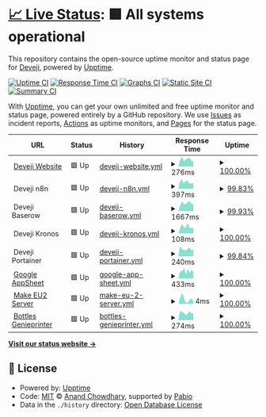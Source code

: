 # [📈 Live Status](https://up.deveji.com): <!--live status--> **🟩 All systems operational**

This repository contains the open-source uptime monitor and status page for [Deveji](www.deveji.com), powered by [Upptime](https://github.com/upptime/upptime).

[![Uptime CI](https://github.com/Deveji/Deveji-Uptime-Monitor/workflows/Uptime%20CI/badge.svg)](https://github.com/Deveji/Deveji-Uptime-Monitor/actions?query=workflow%3A%22Uptime+CI%22)
[![Response Time CI](https://github.com/Deveji/Deveji-Uptime-Monitor/workflows/Response%20Time%20CI/badge.svg)](https://github.com/Deveji/Deveji-Uptime-Monitor/actions?query=workflow%3A%22Response+Time+CI%22)
[![Graphs CI](https://github.com/Deveji/Deveji-Uptime-Monitor/workflows/Graphs%20CI/badge.svg)](https://github.com/Deveji/Deveji-Uptime-Monitor/actions?query=workflow%3A%22Graphs+CI%22)
[![Static Site CI](https://github.com/Deveji/Deveji-Uptime-Monitor/workflows/Static%20Site%20CI/badge.svg)](https://github.com/Deveji/Deveji-Uptime-Monitor/actions?query=workflow%3A%22Static+Site+CI%22)
[![Summary CI](https://github.com/Deveji/Deveji-Uptime-Monitor/workflows/Summary%20CI/badge.svg)](https://github.com/Deveji/Deveji-Uptime-Monitor/actions?query=workflow%3A%22Summary+CI%22)

With [Upptime](https://upptime.js.org), you can get your own unlimited and free uptime monitor and status page, powered entirely by a GitHub repository. We use [Issues](https://github.com/Deveji/Deveji-Uptime-Monitor/issues) as incident reports, [Actions](https://github.com/Deveji/Deveji-Uptime-Monitor/actions) as uptime monitors, and [Pages](https://up.deveji.com) for the status page.

<!--start: status pages-->
<!-- This summary is generated by Upptime (https://github.com/upptime/upptime) -->
<!-- Do not edit this manually, your changes will be overwritten -->
<!-- prettier-ignore -->
| URL | Status | History | Response Time | Uptime |
| --- | ------ | ------- | ------------- | ------ |
| <img alt="" src="https://icons.duckduckgo.com/ip3/www.deveji.com.ico" height="13"> [Deveji Website](https://www.deveji.com/) | 🟩 Up | [deveji-website.yml](https://github.com/Deveji/Deveji-Uptime-Monitor/commits/HEAD/history/deveji-website.yml) | <details><summary><img alt="Response time graph" src="./graphs/deveji-website/response-time-week.png" height="20"> 276ms</summary><br><a href="https://up.deveji.com/history/deveji-website"><img alt="Response time 291" src="https://img.shields.io/endpoint?url=https%3A%2F%2Fraw.githubusercontent.com%2FDeveji%2FDeveji-Uptime-Monitor%2FHEAD%2Fapi%2Fdeveji-website%2Fresponse-time.json"></a><br><a href="https://up.deveji.com/history/deveji-website"><img alt="24-hour response time 205" src="https://img.shields.io/endpoint?url=https%3A%2F%2Fraw.githubusercontent.com%2FDeveji%2FDeveji-Uptime-Monitor%2FHEAD%2Fapi%2Fdeveji-website%2Fresponse-time-day.json"></a><br><a href="https://up.deveji.com/history/deveji-website"><img alt="7-day response time 276" src="https://img.shields.io/endpoint?url=https%3A%2F%2Fraw.githubusercontent.com%2FDeveji%2FDeveji-Uptime-Monitor%2FHEAD%2Fapi%2Fdeveji-website%2Fresponse-time-week.json"></a><br><a href="https://up.deveji.com/history/deveji-website"><img alt="30-day response time 291" src="https://img.shields.io/endpoint?url=https%3A%2F%2Fraw.githubusercontent.com%2FDeveji%2FDeveji-Uptime-Monitor%2FHEAD%2Fapi%2Fdeveji-website%2Fresponse-time-month.json"></a><br><a href="https://up.deveji.com/history/deveji-website"><img alt="1-year response time 291" src="https://img.shields.io/endpoint?url=https%3A%2F%2Fraw.githubusercontent.com%2FDeveji%2FDeveji-Uptime-Monitor%2FHEAD%2Fapi%2Fdeveji-website%2Fresponse-time-year.json"></a></details> | <details><summary><a href="https://up.deveji.com/history/deveji-website">100.00%</a></summary><a href="https://up.deveji.com/history/deveji-website"><img alt="All-time uptime 100.00%" src="https://img.shields.io/endpoint?url=https%3A%2F%2Fraw.githubusercontent.com%2FDeveji%2FDeveji-Uptime-Monitor%2FHEAD%2Fapi%2Fdeveji-website%2Fuptime.json"></a><br><a href="https://up.deveji.com/history/deveji-website"><img alt="24-hour uptime 100.00%" src="https://img.shields.io/endpoint?url=https%3A%2F%2Fraw.githubusercontent.com%2FDeveji%2FDeveji-Uptime-Monitor%2FHEAD%2Fapi%2Fdeveji-website%2Fuptime-day.json"></a><br><a href="https://up.deveji.com/history/deveji-website"><img alt="7-day uptime 100.00%" src="https://img.shields.io/endpoint?url=https%3A%2F%2Fraw.githubusercontent.com%2FDeveji%2FDeveji-Uptime-Monitor%2FHEAD%2Fapi%2Fdeveji-website%2Fuptime-week.json"></a><br><a href="https://up.deveji.com/history/deveji-website"><img alt="30-day uptime 100.00%" src="https://img.shields.io/endpoint?url=https%3A%2F%2Fraw.githubusercontent.com%2FDeveji%2FDeveji-Uptime-Monitor%2FHEAD%2Fapi%2Fdeveji-website%2Fuptime-month.json"></a><br><a href="https://up.deveji.com/history/deveji-website"><img alt="1-year uptime 100.00%" src="https://img.shields.io/endpoint?url=https%3A%2F%2Fraw.githubusercontent.com%2FDeveji%2FDeveji-Uptime-Monitor%2FHEAD%2Fapi%2Fdeveji-website%2Fuptime-year.json"></a></details>
| <img alt="" src="https://n8n.io/favicon.ico" height="13"> Deveji n8n | 🟩 Up | [deveji-n8n.yml](https://github.com/Deveji/Deveji-Uptime-Monitor/commits/HEAD/history/deveji-n8n.yml) | <details><summary><img alt="Response time graph" src="./graphs/deveji-n8n/response-time-week.png" height="20"> 397ms</summary><br><a href="https://up.deveji.com/history/deveji-n8n"><img alt="Response time 415" src="https://img.shields.io/endpoint?url=https%3A%2F%2Fraw.githubusercontent.com%2FDeveji%2FDeveji-Uptime-Monitor%2FHEAD%2Fapi%2Fdeveji-n8n%2Fresponse-time.json"></a><br><a href="https://up.deveji.com/history/deveji-n8n"><img alt="24-hour response time 351" src="https://img.shields.io/endpoint?url=https%3A%2F%2Fraw.githubusercontent.com%2FDeveji%2FDeveji-Uptime-Monitor%2FHEAD%2Fapi%2Fdeveji-n8n%2Fresponse-time-day.json"></a><br><a href="https://up.deveji.com/history/deveji-n8n"><img alt="7-day response time 397" src="https://img.shields.io/endpoint?url=https%3A%2F%2Fraw.githubusercontent.com%2FDeveji%2FDeveji-Uptime-Monitor%2FHEAD%2Fapi%2Fdeveji-n8n%2Fresponse-time-week.json"></a><br><a href="https://up.deveji.com/history/deveji-n8n"><img alt="30-day response time 415" src="https://img.shields.io/endpoint?url=https%3A%2F%2Fraw.githubusercontent.com%2FDeveji%2FDeveji-Uptime-Monitor%2FHEAD%2Fapi%2Fdeveji-n8n%2Fresponse-time-month.json"></a><br><a href="https://up.deveji.com/history/deveji-n8n"><img alt="1-year response time 415" src="https://img.shields.io/endpoint?url=https%3A%2F%2Fraw.githubusercontent.com%2FDeveji%2FDeveji-Uptime-Monitor%2FHEAD%2Fapi%2Fdeveji-n8n%2Fresponse-time-year.json"></a></details> | <details><summary><a href="https://up.deveji.com/history/deveji-n8n">99.83%</a></summary><a href="https://up.deveji.com/history/deveji-n8n"><img alt="All-time uptime 99.87%" src="https://img.shields.io/endpoint?url=https%3A%2F%2Fraw.githubusercontent.com%2FDeveji%2FDeveji-Uptime-Monitor%2FHEAD%2Fapi%2Fdeveji-n8n%2Fuptime.json"></a><br><a href="https://up.deveji.com/history/deveji-n8n"><img alt="24-hour uptime 100.00%" src="https://img.shields.io/endpoint?url=https%3A%2F%2Fraw.githubusercontent.com%2FDeveji%2FDeveji-Uptime-Monitor%2FHEAD%2Fapi%2Fdeveji-n8n%2Fuptime-day.json"></a><br><a href="https://up.deveji.com/history/deveji-n8n"><img alt="7-day uptime 99.83%" src="https://img.shields.io/endpoint?url=https%3A%2F%2Fraw.githubusercontent.com%2FDeveji%2FDeveji-Uptime-Monitor%2FHEAD%2Fapi%2Fdeveji-n8n%2Fuptime-week.json"></a><br><a href="https://up.deveji.com/history/deveji-n8n"><img alt="30-day uptime 99.87%" src="https://img.shields.io/endpoint?url=https%3A%2F%2Fraw.githubusercontent.com%2FDeveji%2FDeveji-Uptime-Monitor%2FHEAD%2Fapi%2Fdeveji-n8n%2Fuptime-month.json"></a><br><a href="https://up.deveji.com/history/deveji-n8n"><img alt="1-year uptime 99.87%" src="https://img.shields.io/endpoint?url=https%3A%2F%2Fraw.githubusercontent.com%2FDeveji%2FDeveji-Uptime-Monitor%2FHEAD%2Fapi%2Fdeveji-n8n%2Fuptime-year.json"></a></details>
| <img alt="" src="https://community.baserow.io/uploads/default/original/2X/8/8599d99ae11a42b5bf81aad38f0650173d3fd7a4.png" height="13"> Deveji Baserow | 🟩 Up | [deveji-baserow.yml](https://github.com/Deveji/Deveji-Uptime-Monitor/commits/HEAD/history/deveji-baserow.yml) | <details><summary><img alt="Response time graph" src="./graphs/deveji-baserow/response-time-week.png" height="20"> 1667ms</summary><br><a href="https://up.deveji.com/history/deveji-baserow"><img alt="Response time 1541" src="https://img.shields.io/endpoint?url=https%3A%2F%2Fraw.githubusercontent.com%2FDeveji%2FDeveji-Uptime-Monitor%2FHEAD%2Fapi%2Fdeveji-baserow%2Fresponse-time.json"></a><br><a href="https://up.deveji.com/history/deveji-baserow"><img alt="24-hour response time 1739" src="https://img.shields.io/endpoint?url=https%3A%2F%2Fraw.githubusercontent.com%2FDeveji%2FDeveji-Uptime-Monitor%2FHEAD%2Fapi%2Fdeveji-baserow%2Fresponse-time-day.json"></a><br><a href="https://up.deveji.com/history/deveji-baserow"><img alt="7-day response time 1667" src="https://img.shields.io/endpoint?url=https%3A%2F%2Fraw.githubusercontent.com%2FDeveji%2FDeveji-Uptime-Monitor%2FHEAD%2Fapi%2Fdeveji-baserow%2Fresponse-time-week.json"></a><br><a href="https://up.deveji.com/history/deveji-baserow"><img alt="30-day response time 1541" src="https://img.shields.io/endpoint?url=https%3A%2F%2Fraw.githubusercontent.com%2FDeveji%2FDeveji-Uptime-Monitor%2FHEAD%2Fapi%2Fdeveji-baserow%2Fresponse-time-month.json"></a><br><a href="https://up.deveji.com/history/deveji-baserow"><img alt="1-year response time 1541" src="https://img.shields.io/endpoint?url=https%3A%2F%2Fraw.githubusercontent.com%2FDeveji%2FDeveji-Uptime-Monitor%2FHEAD%2Fapi%2Fdeveji-baserow%2Fresponse-time-year.json"></a></details> | <details><summary><a href="https://up.deveji.com/history/deveji-baserow">99.93%</a></summary><a href="https://up.deveji.com/history/deveji-baserow"><img alt="All-time uptime 99.94%" src="https://img.shields.io/endpoint?url=https%3A%2F%2Fraw.githubusercontent.com%2FDeveji%2FDeveji-Uptime-Monitor%2FHEAD%2Fapi%2Fdeveji-baserow%2Fuptime.json"></a><br><a href="https://up.deveji.com/history/deveji-baserow"><img alt="24-hour uptime 99.48%" src="https://img.shields.io/endpoint?url=https%3A%2F%2Fraw.githubusercontent.com%2FDeveji%2FDeveji-Uptime-Monitor%2FHEAD%2Fapi%2Fdeveji-baserow%2Fuptime-day.json"></a><br><a href="https://up.deveji.com/history/deveji-baserow"><img alt="7-day uptime 99.93%" src="https://img.shields.io/endpoint?url=https%3A%2F%2Fraw.githubusercontent.com%2FDeveji%2FDeveji-Uptime-Monitor%2FHEAD%2Fapi%2Fdeveji-baserow%2Fuptime-week.json"></a><br><a href="https://up.deveji.com/history/deveji-baserow"><img alt="30-day uptime 99.94%" src="https://img.shields.io/endpoint?url=https%3A%2F%2Fraw.githubusercontent.com%2FDeveji%2FDeveji-Uptime-Monitor%2FHEAD%2Fapi%2Fdeveji-baserow%2Fuptime-month.json"></a><br><a href="https://up.deveji.com/history/deveji-baserow"><img alt="1-year uptime 99.94%" src="https://img.shields.io/endpoint?url=https%3A%2F%2Fraw.githubusercontent.com%2FDeveji%2FDeveji-Uptime-Monitor%2FHEAD%2Fapi%2Fdeveji-baserow%2Fuptime-year.json"></a></details>
| <img alt="" src="https://lh3.googleusercontent.com/pw/AP1GczMqb86ejnDg7O5ptC3a5L2f2ERwn9ffZVdUSAKd_9bLPGUQCKc3llvqojJHP_qhfYcB4JngbE-YCQP9MaO7WYyn7pCyxvdTawvBnuqyTa5B56tApR8Hzyy3dSQPO0O9GMABuTeLGSTAM-YzLDLnAsxQ=w968-h968-s-no-gm" height="13"> Deveji Kronos | 🟩 Up | [deveji-kronos.yml](https://github.com/Deveji/Deveji-Uptime-Monitor/commits/HEAD/history/deveji-kronos.yml) | <details><summary><img alt="Response time graph" src="./graphs/deveji-kronos/response-time-week.png" height="20"> 108ms</summary><br><a href="https://up.deveji.com/history/deveji-kronos"><img alt="Response time 131" src="https://img.shields.io/endpoint?url=https%3A%2F%2Fraw.githubusercontent.com%2FDeveji%2FDeveji-Uptime-Monitor%2FHEAD%2Fapi%2Fdeveji-kronos%2Fresponse-time.json"></a><br><a href="https://up.deveji.com/history/deveji-kronos"><img alt="24-hour response time 87" src="https://img.shields.io/endpoint?url=https%3A%2F%2Fraw.githubusercontent.com%2FDeveji%2FDeveji-Uptime-Monitor%2FHEAD%2Fapi%2Fdeveji-kronos%2Fresponse-time-day.json"></a><br><a href="https://up.deveji.com/history/deveji-kronos"><img alt="7-day response time 108" src="https://img.shields.io/endpoint?url=https%3A%2F%2Fraw.githubusercontent.com%2FDeveji%2FDeveji-Uptime-Monitor%2FHEAD%2Fapi%2Fdeveji-kronos%2Fresponse-time-week.json"></a><br><a href="https://up.deveji.com/history/deveji-kronos"><img alt="30-day response time 131" src="https://img.shields.io/endpoint?url=https%3A%2F%2Fraw.githubusercontent.com%2FDeveji%2FDeveji-Uptime-Monitor%2FHEAD%2Fapi%2Fdeveji-kronos%2Fresponse-time-month.json"></a><br><a href="https://up.deveji.com/history/deveji-kronos"><img alt="1-year response time 131" src="https://img.shields.io/endpoint?url=https%3A%2F%2Fraw.githubusercontent.com%2FDeveji%2FDeveji-Uptime-Monitor%2FHEAD%2Fapi%2Fdeveji-kronos%2Fresponse-time-year.json"></a></details> | <details><summary><a href="https://up.deveji.com/history/deveji-kronos">100.00%</a></summary><a href="https://up.deveji.com/history/deveji-kronos"><img alt="All-time uptime 100.00%" src="https://img.shields.io/endpoint?url=https%3A%2F%2Fraw.githubusercontent.com%2FDeveji%2FDeveji-Uptime-Monitor%2FHEAD%2Fapi%2Fdeveji-kronos%2Fuptime.json"></a><br><a href="https://up.deveji.com/history/deveji-kronos"><img alt="24-hour uptime 100.00%" src="https://img.shields.io/endpoint?url=https%3A%2F%2Fraw.githubusercontent.com%2FDeveji%2FDeveji-Uptime-Monitor%2FHEAD%2Fapi%2Fdeveji-kronos%2Fuptime-day.json"></a><br><a href="https://up.deveji.com/history/deveji-kronos"><img alt="7-day uptime 100.00%" src="https://img.shields.io/endpoint?url=https%3A%2F%2Fraw.githubusercontent.com%2FDeveji%2FDeveji-Uptime-Monitor%2FHEAD%2Fapi%2Fdeveji-kronos%2Fuptime-week.json"></a><br><a href="https://up.deveji.com/history/deveji-kronos"><img alt="30-day uptime 100.00%" src="https://img.shields.io/endpoint?url=https%3A%2F%2Fraw.githubusercontent.com%2FDeveji%2FDeveji-Uptime-Monitor%2FHEAD%2Fapi%2Fdeveji-kronos%2Fuptime-month.json"></a><br><a href="https://up.deveji.com/history/deveji-kronos"><img alt="1-year uptime 100.00%" src="https://img.shields.io/endpoint?url=https%3A%2F%2Fraw.githubusercontent.com%2FDeveji%2FDeveji-Uptime-Monitor%2FHEAD%2Fapi%2Fdeveji-kronos%2Fuptime-year.json"></a></details>
| <img alt="" src="https://4731999.fs1.hubspotusercontent-na1.net/hubfs/4731999/crane-icon.svg" height="13"> Deveji Portainer | 🟩 Up | [deveji-portainer.yml](https://github.com/Deveji/Deveji-Uptime-Monitor/commits/HEAD/history/deveji-portainer.yml) | <details><summary><img alt="Response time graph" src="./graphs/deveji-portainer/response-time-week.png" height="20"> 240ms</summary><br><a href="https://up.deveji.com/history/deveji-portainer"><img alt="Response time 242" src="https://img.shields.io/endpoint?url=https%3A%2F%2Fraw.githubusercontent.com%2FDeveji%2FDeveji-Uptime-Monitor%2FHEAD%2Fapi%2Fdeveji-portainer%2Fresponse-time.json"></a><br><a href="https://up.deveji.com/history/deveji-portainer"><img alt="24-hour response time 252" src="https://img.shields.io/endpoint?url=https%3A%2F%2Fraw.githubusercontent.com%2FDeveji%2FDeveji-Uptime-Monitor%2FHEAD%2Fapi%2Fdeveji-portainer%2Fresponse-time-day.json"></a><br><a href="https://up.deveji.com/history/deveji-portainer"><img alt="7-day response time 240" src="https://img.shields.io/endpoint?url=https%3A%2F%2Fraw.githubusercontent.com%2FDeveji%2FDeveji-Uptime-Monitor%2FHEAD%2Fapi%2Fdeveji-portainer%2Fresponse-time-week.json"></a><br><a href="https://up.deveji.com/history/deveji-portainer"><img alt="30-day response time 242" src="https://img.shields.io/endpoint?url=https%3A%2F%2Fraw.githubusercontent.com%2FDeveji%2FDeveji-Uptime-Monitor%2FHEAD%2Fapi%2Fdeveji-portainer%2Fresponse-time-month.json"></a><br><a href="https://up.deveji.com/history/deveji-portainer"><img alt="1-year response time 242" src="https://img.shields.io/endpoint?url=https%3A%2F%2Fraw.githubusercontent.com%2FDeveji%2FDeveji-Uptime-Monitor%2FHEAD%2Fapi%2Fdeveji-portainer%2Fresponse-time-year.json"></a></details> | <details><summary><a href="https://up.deveji.com/history/deveji-portainer">99.84%</a></summary><a href="https://up.deveji.com/history/deveji-portainer"><img alt="All-time uptime 99.88%" src="https://img.shields.io/endpoint?url=https%3A%2F%2Fraw.githubusercontent.com%2FDeveji%2FDeveji-Uptime-Monitor%2FHEAD%2Fapi%2Fdeveji-portainer%2Fuptime.json"></a><br><a href="https://up.deveji.com/history/deveji-portainer"><img alt="24-hour uptime 100.00%" src="https://img.shields.io/endpoint?url=https%3A%2F%2Fraw.githubusercontent.com%2FDeveji%2FDeveji-Uptime-Monitor%2FHEAD%2Fapi%2Fdeveji-portainer%2Fuptime-day.json"></a><br><a href="https://up.deveji.com/history/deveji-portainer"><img alt="7-day uptime 99.84%" src="https://img.shields.io/endpoint?url=https%3A%2F%2Fraw.githubusercontent.com%2FDeveji%2FDeveji-Uptime-Monitor%2FHEAD%2Fapi%2Fdeveji-portainer%2Fuptime-week.json"></a><br><a href="https://up.deveji.com/history/deveji-portainer"><img alt="30-day uptime 99.88%" src="https://img.shields.io/endpoint?url=https%3A%2F%2Fraw.githubusercontent.com%2FDeveji%2FDeveji-Uptime-Monitor%2FHEAD%2Fapi%2Fdeveji-portainer%2Fuptime-month.json"></a><br><a href="https://up.deveji.com/history/deveji-portainer"><img alt="1-year uptime 99.88%" src="https://img.shields.io/endpoint?url=https%3A%2F%2Fraw.githubusercontent.com%2FDeveji%2FDeveji-Uptime-Monitor%2FHEAD%2Fapi%2Fdeveji-portainer%2Fuptime-year.json"></a></details>
| <img alt="" src="https://icons.duckduckgo.com/ip3/www.appsheet.com.ico" height="13"> [Google AppSheet](https://www.appsheet.com/) | 🟩 Up | [google-app-sheet.yml](https://github.com/Deveji/Deveji-Uptime-Monitor/commits/HEAD/history/google-app-sheet.yml) | <details><summary><img alt="Response time graph" src="./graphs/google-app-sheet/response-time-week.png" height="20"> 433ms</summary><br><a href="https://up.deveji.com/history/google-app-sheet"><img alt="Response time 417" src="https://img.shields.io/endpoint?url=https%3A%2F%2Fraw.githubusercontent.com%2FDeveji%2FDeveji-Uptime-Monitor%2FHEAD%2Fapi%2Fgoogle-app-sheet%2Fresponse-time.json"></a><br><a href="https://up.deveji.com/history/google-app-sheet"><img alt="24-hour response time 359" src="https://img.shields.io/endpoint?url=https%3A%2F%2Fraw.githubusercontent.com%2FDeveji%2FDeveji-Uptime-Monitor%2FHEAD%2Fapi%2Fgoogle-app-sheet%2Fresponse-time-day.json"></a><br><a href="https://up.deveji.com/history/google-app-sheet"><img alt="7-day response time 433" src="https://img.shields.io/endpoint?url=https%3A%2F%2Fraw.githubusercontent.com%2FDeveji%2FDeveji-Uptime-Monitor%2FHEAD%2Fapi%2Fgoogle-app-sheet%2Fresponse-time-week.json"></a><br><a href="https://up.deveji.com/history/google-app-sheet"><img alt="30-day response time 417" src="https://img.shields.io/endpoint?url=https%3A%2F%2Fraw.githubusercontent.com%2FDeveji%2FDeveji-Uptime-Monitor%2FHEAD%2Fapi%2Fgoogle-app-sheet%2Fresponse-time-month.json"></a><br><a href="https://up.deveji.com/history/google-app-sheet"><img alt="1-year response time 417" src="https://img.shields.io/endpoint?url=https%3A%2F%2Fraw.githubusercontent.com%2FDeveji%2FDeveji-Uptime-Monitor%2FHEAD%2Fapi%2Fgoogle-app-sheet%2Fresponse-time-year.json"></a></details> | <details><summary><a href="https://up.deveji.com/history/google-app-sheet">100.00%</a></summary><a href="https://up.deveji.com/history/google-app-sheet"><img alt="All-time uptime 100.00%" src="https://img.shields.io/endpoint?url=https%3A%2F%2Fraw.githubusercontent.com%2FDeveji%2FDeveji-Uptime-Monitor%2FHEAD%2Fapi%2Fgoogle-app-sheet%2Fuptime.json"></a><br><a href="https://up.deveji.com/history/google-app-sheet"><img alt="24-hour uptime 100.00%" src="https://img.shields.io/endpoint?url=https%3A%2F%2Fraw.githubusercontent.com%2FDeveji%2FDeveji-Uptime-Monitor%2FHEAD%2Fapi%2Fgoogle-app-sheet%2Fuptime-day.json"></a><br><a href="https://up.deveji.com/history/google-app-sheet"><img alt="7-day uptime 100.00%" src="https://img.shields.io/endpoint?url=https%3A%2F%2Fraw.githubusercontent.com%2FDeveji%2FDeveji-Uptime-Monitor%2FHEAD%2Fapi%2Fgoogle-app-sheet%2Fuptime-week.json"></a><br><a href="https://up.deveji.com/history/google-app-sheet"><img alt="30-day uptime 100.00%" src="https://img.shields.io/endpoint?url=https%3A%2F%2Fraw.githubusercontent.com%2FDeveji%2FDeveji-Uptime-Monitor%2FHEAD%2Fapi%2Fgoogle-app-sheet%2Fuptime-month.json"></a><br><a href="https://up.deveji.com/history/google-app-sheet"><img alt="1-year uptime 100.00%" src="https://img.shields.io/endpoint?url=https%3A%2F%2Fraw.githubusercontent.com%2FDeveji%2FDeveji-Uptime-Monitor%2FHEAD%2Fapi%2Fgoogle-app-sheet%2Fuptime-year.json"></a></details>
| <img alt="" src="https://www.make.com/favicon.ico" height="13"> [Make EU2 Server](eu2.make.com) | 🟩 Up | [make-eu-2-server.yml](https://github.com/Deveji/Deveji-Uptime-Monitor/commits/HEAD/history/make-eu-2-server.yml) | <details><summary><img alt="Response time graph" src="./graphs/make-eu-2-server/response-time-week.png" height="20"> 4ms</summary><br><a href="https://up.deveji.com/history/make-eu-2-server"><img alt="Response time 4" src="https://img.shields.io/endpoint?url=https%3A%2F%2Fraw.githubusercontent.com%2FDeveji%2FDeveji-Uptime-Monitor%2FHEAD%2Fapi%2Fmake-eu-2-server%2Fresponse-time.json"></a><br><a href="https://up.deveji.com/history/make-eu-2-server"><img alt="24-hour response time 2" src="https://img.shields.io/endpoint?url=https%3A%2F%2Fraw.githubusercontent.com%2FDeveji%2FDeveji-Uptime-Monitor%2FHEAD%2Fapi%2Fmake-eu-2-server%2Fresponse-time-day.json"></a><br><a href="https://up.deveji.com/history/make-eu-2-server"><img alt="7-day response time 4" src="https://img.shields.io/endpoint?url=https%3A%2F%2Fraw.githubusercontent.com%2FDeveji%2FDeveji-Uptime-Monitor%2FHEAD%2Fapi%2Fmake-eu-2-server%2Fresponse-time-week.json"></a><br><a href="https://up.deveji.com/history/make-eu-2-server"><img alt="30-day response time 4" src="https://img.shields.io/endpoint?url=https%3A%2F%2Fraw.githubusercontent.com%2FDeveji%2FDeveji-Uptime-Monitor%2FHEAD%2Fapi%2Fmake-eu-2-server%2Fresponse-time-month.json"></a><br><a href="https://up.deveji.com/history/make-eu-2-server"><img alt="1-year response time 4" src="https://img.shields.io/endpoint?url=https%3A%2F%2Fraw.githubusercontent.com%2FDeveji%2FDeveji-Uptime-Monitor%2FHEAD%2Fapi%2Fmake-eu-2-server%2Fresponse-time-year.json"></a></details> | <details><summary><a href="https://up.deveji.com/history/make-eu-2-server">100.00%</a></summary><a href="https://up.deveji.com/history/make-eu-2-server"><img alt="All-time uptime 100.00%" src="https://img.shields.io/endpoint?url=https%3A%2F%2Fraw.githubusercontent.com%2FDeveji%2FDeveji-Uptime-Monitor%2FHEAD%2Fapi%2Fmake-eu-2-server%2Fuptime.json"></a><br><a href="https://up.deveji.com/history/make-eu-2-server"><img alt="24-hour uptime 100.00%" src="https://img.shields.io/endpoint?url=https%3A%2F%2Fraw.githubusercontent.com%2FDeveji%2FDeveji-Uptime-Monitor%2FHEAD%2Fapi%2Fmake-eu-2-server%2Fuptime-day.json"></a><br><a href="https://up.deveji.com/history/make-eu-2-server"><img alt="7-day uptime 100.00%" src="https://img.shields.io/endpoint?url=https%3A%2F%2Fraw.githubusercontent.com%2FDeveji%2FDeveji-Uptime-Monitor%2FHEAD%2Fapi%2Fmake-eu-2-server%2Fuptime-week.json"></a><br><a href="https://up.deveji.com/history/make-eu-2-server"><img alt="30-day uptime 100.00%" src="https://img.shields.io/endpoint?url=https%3A%2F%2Fraw.githubusercontent.com%2FDeveji%2FDeveji-Uptime-Monitor%2FHEAD%2Fapi%2Fmake-eu-2-server%2Fuptime-month.json"></a><br><a href="https://up.deveji.com/history/make-eu-2-server"><img alt="1-year uptime 100.00%" src="https://img.shields.io/endpoint?url=https%3A%2F%2Fraw.githubusercontent.com%2FDeveji%2FDeveji-Uptime-Monitor%2FHEAD%2Fapi%2Fmake-eu-2-server%2Fuptime-year.json"></a></details>
| <img alt="" src="https://icons.duckduckgo.com/ip3/bottles.genieprinter.com.ico" height="13"> [Bottles Genieprinter](https://bottles.genieprinter.com/) | 🟩 Up | [bottles-genieprinter.yml](https://github.com/Deveji/Deveji-Uptime-Monitor/commits/HEAD/history/bottles-genieprinter.yml) | <details><summary><img alt="Response time graph" src="./graphs/bottles-genieprinter/response-time-week.png" height="20"> 274ms</summary><br><a href="https://up.deveji.com/history/bottles-genieprinter"><img alt="Response time 285" src="https://img.shields.io/endpoint?url=https%3A%2F%2Fraw.githubusercontent.com%2FDeveji%2FDeveji-Uptime-Monitor%2FHEAD%2Fapi%2Fbottles-genieprinter%2Fresponse-time.json"></a><br><a href="https://up.deveji.com/history/bottles-genieprinter"><img alt="24-hour response time 265" src="https://img.shields.io/endpoint?url=https%3A%2F%2Fraw.githubusercontent.com%2FDeveji%2FDeveji-Uptime-Monitor%2FHEAD%2Fapi%2Fbottles-genieprinter%2Fresponse-time-day.json"></a><br><a href="https://up.deveji.com/history/bottles-genieprinter"><img alt="7-day response time 274" src="https://img.shields.io/endpoint?url=https%3A%2F%2Fraw.githubusercontent.com%2FDeveji%2FDeveji-Uptime-Monitor%2FHEAD%2Fapi%2Fbottles-genieprinter%2Fresponse-time-week.json"></a><br><a href="https://up.deveji.com/history/bottles-genieprinter"><img alt="30-day response time 285" src="https://img.shields.io/endpoint?url=https%3A%2F%2Fraw.githubusercontent.com%2FDeveji%2FDeveji-Uptime-Monitor%2FHEAD%2Fapi%2Fbottles-genieprinter%2Fresponse-time-month.json"></a><br><a href="https://up.deveji.com/history/bottles-genieprinter"><img alt="1-year response time 285" src="https://img.shields.io/endpoint?url=https%3A%2F%2Fraw.githubusercontent.com%2FDeveji%2FDeveji-Uptime-Monitor%2FHEAD%2Fapi%2Fbottles-genieprinter%2Fresponse-time-year.json"></a></details> | <details><summary><a href="https://up.deveji.com/history/bottles-genieprinter">100.00%</a></summary><a href="https://up.deveji.com/history/bottles-genieprinter"><img alt="All-time uptime 100.00%" src="https://img.shields.io/endpoint?url=https%3A%2F%2Fraw.githubusercontent.com%2FDeveji%2FDeveji-Uptime-Monitor%2FHEAD%2Fapi%2Fbottles-genieprinter%2Fuptime.json"></a><br><a href="https://up.deveji.com/history/bottles-genieprinter"><img alt="24-hour uptime 100.00%" src="https://img.shields.io/endpoint?url=https%3A%2F%2Fraw.githubusercontent.com%2FDeveji%2FDeveji-Uptime-Monitor%2FHEAD%2Fapi%2Fbottles-genieprinter%2Fuptime-day.json"></a><br><a href="https://up.deveji.com/history/bottles-genieprinter"><img alt="7-day uptime 100.00%" src="https://img.shields.io/endpoint?url=https%3A%2F%2Fraw.githubusercontent.com%2FDeveji%2FDeveji-Uptime-Monitor%2FHEAD%2Fapi%2Fbottles-genieprinter%2Fuptime-week.json"></a><br><a href="https://up.deveji.com/history/bottles-genieprinter"><img alt="30-day uptime 100.00%" src="https://img.shields.io/endpoint?url=https%3A%2F%2Fraw.githubusercontent.com%2FDeveji%2FDeveji-Uptime-Monitor%2FHEAD%2Fapi%2Fbottles-genieprinter%2Fuptime-month.json"></a><br><a href="https://up.deveji.com/history/bottles-genieprinter"><img alt="1-year uptime 100.00%" src="https://img.shields.io/endpoint?url=https%3A%2F%2Fraw.githubusercontent.com%2FDeveji%2FDeveji-Uptime-Monitor%2FHEAD%2Fapi%2Fbottles-genieprinter%2Fuptime-year.json"></a></details>

<!--end: status pages-->

[**Visit our status website →**](https://up.deveji.com)

## 📄 License

- Powered by: [Upptime](https://github.com/upptime/upptime)
- Code: [MIT](./LICENSE) © [Anand Chowdhary](https://anandchowdhary.com), supported by [Pabio](https://pabio.com)
- Data in the `./history` directory: [Open Database License](https://opendatacommons.org/licenses/odbl/1-0/)
